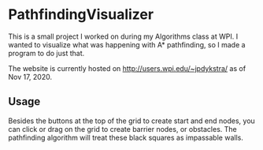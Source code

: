 # PathfindingVisualizer

This is a small project I worked on during my Algorithms class at WPI. I wanted to visualize what was happening with A* pathfinding, so I made a program to do just that. 

The website is currently hosted on http://users.wpi.edu/~jpdykstra/ as of Nov 17, 2020. 

## Usage

Besides the buttons at the top of the grid to create start and end nodes, you can click or drag on the grid to create barrier nodes, or obstacles. The pathfinding algorithm will treat these black squares as impassable walls. 
